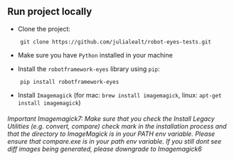 ## Run project locally

- Clone the project:
```
    git clone https://github.com/julialealt/robot-eyes-tests.git
```

- Make sure you have `Python` installed in your machine

- Install the `robotframework-eyes` library using `pip`: 
```
    pip install robotframework-eyes
```     

- Install `Imagemagick` (for mac: `brew install imagemagick`, linux: `apt-get install imagemagick`) <br/>

###### Important Imagemagick7: Make sure that you check the _Install Legacy Utilities (e.g. convert, compare)_ check mark in the installation process and that the directory to ImageMagick is in your PATH env variable. Please ensure that compare.exe is in your path env variable. If you still dont see diff images being generated, please downgrade to Imagemagick6 
